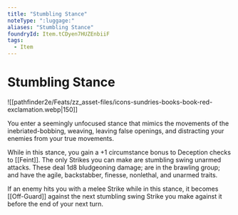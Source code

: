 ```yaml
---
title: "Stumbling Stance"
noteType: ":luggage:"
aliases: "Stumbling Stance"
foundryId: Item.tCDyen7HUZEnbiiF
tags:
  - Item
---
```


# Stumbling Stance
![[pathfinder2e/Feats/zz_asset-files/icons-sundries-books-book-red-exclamation.webp|150]]

You enter a seemingly unfocused stance that mimics the movements of the inebriated-bobbing, weaving, leaving false openings, and distracting your enemies from your true movements.

While in this stance, you gain a +1 circumstance bonus to Deception checks to [[Feint]]. The only Strikes you can make are stumbling swing unarmed attacks. These deal 1d8 bludgeoning damage; are in the brawling group; and have the agile, backstabber, finesse, nonlethal, and unarmed traits.

If an enemy hits you with a melee Strike while in this stance, it becomes [[Off-Guard]] against the next stumbling swing Strike you make against it before the end of your next turn.
